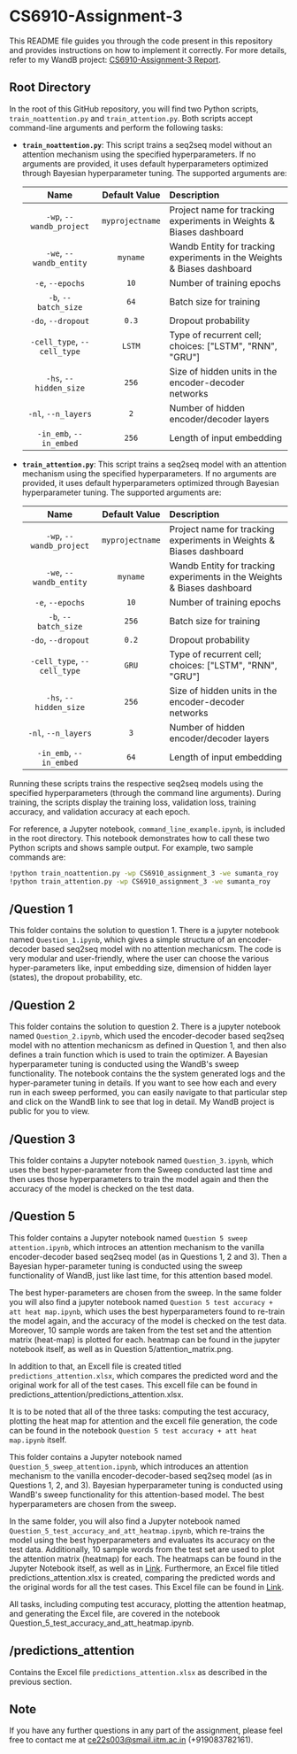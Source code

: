 # CS6910-Assignment-3

This README file guides you through the code present in this repository and provides instructions on how to implement it correctly. For more details, refer to my WandB project: [CS6910-Assignment-3 Report](https://wandb.ai/sumanta_roy/CS6910_assignment_3/reports/CS6910-Assignment-3--Vmlldzo3OTI0ODcx).

## Root Directory

In the root of this GitHub repository, you will find two Python scripts, `train_noattention.py` and `train_attention.py`. Both scripts accept command-line arguments and perform the following tasks:

- **`train_noattention.py`**: This script trains a seq2seq model without an attention mechanism using the specified hyperparameters. If no arguments are provided, it uses default hyperparameters optimized through Bayesian hyperparameter tuning. The supported arguments are:

  | Name | Default Value | Description |
  | :---: | :-------------: | :----------- |
  | `-wp`, `--wandb_project` | `myprojectname` | Project name for tracking experiments in Weights & Biases dashboard |
  | `-we`, `--wandb_entity` | `myname` | Wandb Entity for tracking experiments in the Weights & Biases dashboard |
  | `-e`, `--epochs` | `10` | Number of training epochs |
  | `-b`, `--batch_size` | `64` | Batch size for training |
  | `-do`, `--dropout` | `0.3` | Dropout probability |
  | `-cell_type`, `--cell_type` | `LSTM` | Type of recurrent cell; choices: ["LSTM", "RNN", "GRU"] |
  | `-hs`, `--hidden_size` | `256` | Size of hidden units in the encoder-decoder networks |
  | `-nl`, `--n_layers` | `2` | Number of hidden encoder/decoder layers |
  | `-in_emb`, `--in_embed` | `256` | Length of input embedding |

- **`train_attention.py`**: This script trains a seq2seq model with an attention mechanism using the specified hyperparameters. If no arguments are provided, it uses default hyperparameters optimized through Bayesian hyperparameter tuning. The supported arguments are:

  | Name | Default Value | Description |
  | :---: | :-------------: | :----------- |
  | `-wp`, `--wandb_project` | `myprojectname` | Project name for tracking experiments in Weights & Biases dashboard |
  | `-we`, `--wandb_entity` | `myname` | Wandb Entity for tracking experiments in the Weights & Biases dashboard |
  | `-e`, `--epochs` | `10` | Number of training epochs |
  | `-b`, `--batch_size` | `256` | Batch size for training |
  | `-do`, `--dropout` | `0.2` | Dropout probability |
  | `-cell_type`, `--cell_type` | `GRU` | Type of recurrent cell; choices: ["LSTM", "RNN", "GRU"] |
  | `-hs`, `--hidden_size` | `256` | Size of hidden units in the encoder-decoder networks |
  | `-nl`, `--n_layers` | `3` | Number of hidden encoder/decoder layers |
  | `-in_emb`, `--in_embed` | `64` | Length of input embedding |

Running these scripts trains the respective seq2seq models using the specified hyperparameters (through the command line arguments). During training, the scripts display the training loss, validation loss, training accuracy, and validation accuracy at each epoch. 

For reference, a Jupyter notebook, `command_line_example.ipynb`, is included in the root directory. This notebook demonstrates how to call these two Python scripts and shows sample output. For example, two sample commands are:

```bash
!python train_noattention.py -wp CS6910_assignment_3 -we sumanta_roy
!python train_attention.py -wp CS6910_assignment_3 -we sumanta_roy
```

## /Question 1

This folder contains the solution to question 1. There is a jupyter notebook named `Question_1.ipynb`, which gives a simple structure of an encoder-decoder based seq2seq model with no attention mechanicsm. The code is very modular and user-friendly, where the user can choose the various hyper-parameters like, input embedding size, dimension of hidden layer (states), the dropout probability, etc. 

## /Question 2

This folder contains the solution to question 2. There is a jupyter notebook named `Question_2.ipynb`, which used the encoder-decoder based seq2seq model with no attention mechanicsm as defined in Question 1, and then also defines a train function which is used to train the optimizer. A Bayesian hyperparameter tuning is conducted using the WandB's sweep functionality. The notebook contains the the system generated logs and the hyper-parameter tuning in details. If you want to see how each and every run in each sweep performed, you can easily navigate to that particular step and click on the WandB link to see that log in detail. My WandB project is public for you to view.

## /Question 3

This folder contains a Jupyter notebook named `Question_3.ipynb`, which uses the best hyper-parameter from the Sweep conducted last time and then uses those hyperparameters to train the model again and then the accuracy of the model is checked on the test data.

## /Question 5

This folder contains a Jupyter notebook named `Question 5 sweep attention.ipynb`, which introces an attention mechanism to the vanilla encoder-decoder based seq2seq model (as in Questions 1, 2 and 3). Then a Bayesian hyper-parameter tuning is conducted using the sweep functionality of WandB, just like last time, for this attention based model. 

The best hyper-parameters are chosen from the sweep. In the same folder you will also find a jupyter notebook named `Question 5 test accuracy + att heat map.ipynb`, which uses the best hyperparameters found to re-train the model again, and the accuracy of the model is checked on the test data. Moreover, 10 sample words are taken from the test set and the attention matrix (heat-map) is plotted for each. heatmap can be found in the jupyter notebook itself, as well as in Question 5/attention_matrix.png. 

In addition to that, an Excell file is created titled `predictions_attention.xlsx`, which compares the predicted word and the original work for all of the test cases. This excell file can be found in predictions_attention/predictions_attention.xlsx.

It is to be noted that all of the three tasks: computing the test accuracy, plotting the heat map for attention and the excell file generation, the code can be found in the notebook `Question 5 test accuracy + att heat map.ipynb` itself.




This folder contains a Jupyter notebook named `Question_5_sweep_attention.ipynb`, which introduces an attention mechanism to the vanilla encoder-decoder-based seq2seq model (as in Questions 1, 2, and 3). Bayesian hyperparameter tuning is conducted using WandB's sweep functionality for this attention-based model. The best hyperparameters are chosen from the sweep. 

In the same folder, you will also find a Jupyter notebook named `Question_5_test_accuracy_and_att_heatmap.ipynb`, which re-trains the model using the best hyperparameters and evaluates its accuracy on the test data. Additionally, 10 sample words from the test set are used to plot the attention matrix (heatmap) for each. The heatmaps can be found in the Jupyter Notebook itself, as well as in [Link](Question_5/attention_matrix.png). Furthermore, an Excel file titled predictions_attention.xlsx is created, comparing the predicted words and the original words for all the test cases. This Excel file can be found in [Link](predictions_attention/predictions_attention.xlsx).

All tasks, including computing test accuracy, plotting the attention heatmap, and generating the Excel file, are covered in the notebook Question_5_test_accuracy_and_att_heatmap.ipynb.

## /predictions_attention

Contains the Excel file `predictions_attention.xlsx` as described in the previous section.

## Note
If you have any further questions in any part of the assignment, please feel free to contact me at ce22s003@smail.iitm.ac.in (+919083782161).


